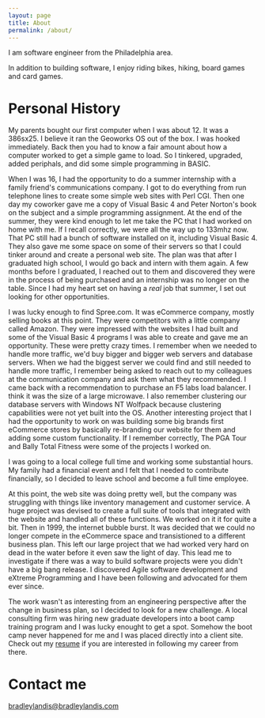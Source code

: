 ```yaml
---
layout: page
title: About
permalink: /about/
---
```


I am software engineer from the Philadelphia area.

In addition to building software, I enjoy riding bikes, hiking, board games and card games.

# Personal History

My parents bought our first computer when I was about 12. It was a 386sx25. I believe it ran the Geoworks OS out of the box. I was hooked immediately. Back then you had to know a fair amount about how a computer worked to get a simple game to load. So I tinkered, upgraded, added periphals, and did some simple programming in BASIC.

When I was 16, I had the opportunity to do a summer internship with a family friend's communications company. I got to do everything from run telephone lines to create some simple web sites with Perl CGI. Then one day my coworker gave me a copy of Visual Basic 4 and Peter Norton's book on the subject and a simple programming assignment. At the end of the summer, they were kind enough to let me take the PC that I had worked on home with me. If I recall correctly, we were all the way up to 133mhz now. That PC still had a bunch of software installed on it, including Visual Basic 4. They also gave me some space on some of their servers so that I could tinker around and create a personal web site. The plan was that after I graduated high school, I would go back and intern with them again. A few months before I graduated, I reached out to them and discovered they were in the process of being purchased and an internship was no longer on the table. Since I had my heart set on having a _real_ job that summer, I set out looking for other opportunities.

I was lucky enough to find Spree.com. It was eCommerce company, mostly selling books at this point. They were competitors with a little company called Amazon. They were impressed with the websites I had built and some of the Visual Basic 4 programs I was able to create and gave me an opportunity. These were pretty crazy times. I remember when we needed to handle more traffic, we'd buy bigger and bigger web servers and database servers. When we had the biggest server we could find and still needed to handle more traffic, I remember being asked to reach out to my colleagues at the communication company and ask them what they recommended. I came back with a recommendation to purchase an F5 labs load balancer. I think it was the size of a large microwave. I also remember clustering our database servers with Windows NT Wolfpack because clustering capabilities were not yet built into the OS. Another interesting project that I had the opportunity to work on was building some big brands first eCommerce stores by basically re-branding our website for them and adding some custom functionality. If I remember correctly, The PGA Tour and Bally Total Fitness were some of the projects I worked on.

I was going to a local college full time and working some substantial hours. My family had a financial event and I felt that I needed to contribute financially, so I decided to leave school and become a full time employee.

At this point, the web site was doing pretty well, but the company was struggling with things like inventory management and customer service. A huge project was devised to create a full suite of tools that integrated with the website and handled all of these functions. We worked on it it for quite a bit. Then in 1999, the internet bubble burst. It was decided that we could no longer compete in the eCommerce space and transistioned to a different business plan. This left our large project that we had worked very hard on dead in the water before it even saw the light of day. This lead me to investigate if there was a way to build software projects were you didn't have a big bang release. I discovered Agile software development and eXtreme Programming and I have been following and advocated for them ever since.

The work wasn't as interesting from an engineering perspective after the change in business plan, so I decided to look for a new challenge. A local consulting firm was hiring new graduate developers into a boot camp training program and I was lucky enought to get a spot. Somehow the boot camp never happened for me and I was placed directly into a client site. Check out my [resume](https://resume.bradleylandis.com) if you are interested in following my career from there.

# Contact me

[bradleylandis@bradleylandis.com](mailto:bradleylandis@bradleylandis.com)

